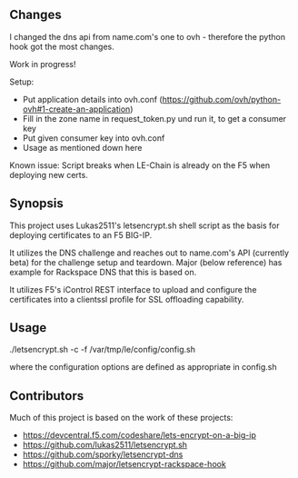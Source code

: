 ## Changes

I changed the dns api from name.com's one to ovh - therefore the python hook got the most changes.

Work in progress!

Setup:
- Put application details into ovh.conf (https://github.com/ovh/python-ovh#1-create-an-application)
- Fill in the zone name in request_token.py und run it, to get a consumer key
- Put given consumer key into ovh.conf
- Usage as mentioned down here

Known issue:
Script breaks when LE-Chain is already on the F5 when deploying new certs.

## Synopsis

This project uses Lukas2511's letsencrypt.sh shell script as the basis for deploying certificates to an F5 BIG-IP.

It utilizes the DNS challenge and reaches out to name.com's API (currently beta) for the challenge setup and teardown. Major (below reference) has example for Rackspace DNS that this is based on.

It utilizes F5's iControl REST interface to upload and configure the certificates into a clientssl profile for SSL offloading capability.

## Usage

./letsencrypt.sh -c -f /var/tmp/le/config/config.sh

where the configuration options are defined as appropriate in config.sh

## Contributors

Much of this project is based on the work of these projects:

* https://devcentral.f5.com/codeshare/lets-encrypt-on-a-big-ip
* https://github.com/lukas2511/letsencrypt.sh
* https://github.com/sporky/letsencrypt-dns
* https://github.com/major/letsencrypt-rackspace-hook
